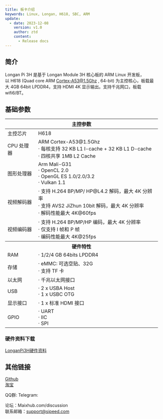 ```yaml
---
title: 板卡介绍
keywords: Linux, Longan, H618, SBC, ARM
update:
  - date: 2023-12-08
    version: v1.0
    author: ztd
    content:
      - Release docs
---
```


## 简介
Longan Pi 3H 是基于 Longan Module 3H 核心板的 ARM Linux 开发板，以 H618 (Quad core ARM Cortex-A53@1.5Ghz , 64-bit) 为主控核心，板载最大 4GB 64bit LPDDR4，支持 HDMI 4K 显示输出。支持千兆网口，板载 wifi6/BT。

## 基础参数

<table>
<thead>
<tr>
  <th colspan=2>主控参数</th>
</tr>
</thead>
<tbody>
<tr>
  <td>主控芯片</td>
  <td>H618</td>
</tr>
<tr>
  <td>CPU 处理器</td>
  <td>ARM Cortex-A53@1.5Ghz <br>· 每核支持 32 KB L1 I-cache + 32 KB L1 D-cache <br>· 四核共享 1MB L2 Cache</td>
</tr>
<tr>
  <td>图形处理器</td>
  <td>Arm Mali-G31 <br>· OpenCL 2.0<br>· OpenGL ES 1.0/2.0/3.2<br>· Vulkan 1.1</td>
</tr>
<tr>
  <td>视频解码器</td>
  <td>· 支持 H.264 BP/MP/ HP@L4.2 解码，最大 4K 分辨率<br>· 支持 AVS2 JiZhun 10bit 解码，最大 4K 分辨率 <br>· 解码性能最大 4K@60fps </td>
</tr>
<tr>
  <td>视频编码器</td>
  <td>· 支持 H.264 BP/MP/HP 编码，最大 4K 分辨率<br>· 仅支持 I 帧和 P 帧<br>· 编码性能最大 4K@25fps </td>
</tr>
<tr>
  <th colspan=2>硬件特性</th>
</tr>
<tr>
  <td>RAM</td>
  <td>· 1/2/4 GB 64bits LPDDR4<br></td>
</tr>
<tr>
  <td>存储</td>
  <td>· eMMC: 可选空贴、32G<br>· 支持 TF 卡</td>
</tr>
<tr>
  <td>以太网</td>
  <td>· 千兆以太网接口</td>
</tr>
<tr>
  <td>USB</td>
  <td>· 2 x USBA Host <br>· 1 x USBC OTG</td>
</tr>
<tr>
  <td>显示接口</td>
  <td>· 1 x 标准 HDMI 接口 </td>
</tr>
<tr>
  <td>GPIO</td>
  <td>· UART<br>· IIC<br>· SPI</td>
</tr>
</tbody>
</table>

### 硬件资料下载

[LonganPi3H硬件资料](https://dl.sipeed.com/shareURL/LONGAN/LonganPi3H)

## 其他链接

[Github](https://github.com/sipeed/LonganPi-3H-SDK)  
[淘宝]()  

QQ群: 
Telegram: 

论坛：Maixhub.com/discussion  
联系邮箱：support@sipeed.com